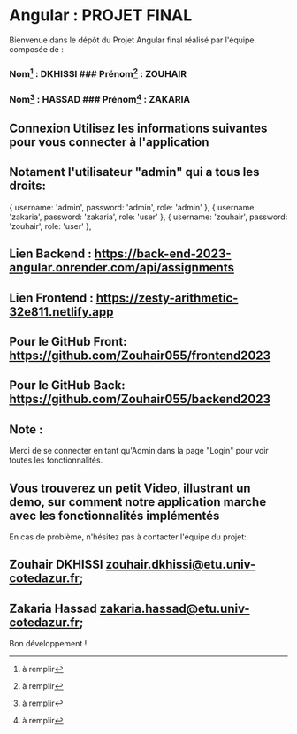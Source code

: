 # Angular : PROJET FINAL
Bienvenue dans le dépôt du Projet Angular final réalisé par l'équipe composée de :

### Nom[^1] : DKHISSI ### Prénom[^2] : ZOUHAIR

### Nom[^1] : HASSAD ### Prénom[^2] : ZAKARIA
 
## Connexion Utilisez les informations suivantes pour vous connecter à l'application
## Notament l'utilisateur "admin" qui a tous les droits:
{ username: 'admin', password: 'admin', role: 'admin' },
{ username: 'zakaria', password: 'zakaria', role: 'user' },
{ username: 'zouhair', password: 'zouhair', role: 'user' },

## Lien Backend : https://back-end-2023-angular.onrender.com/api/assignments
## Lien Frontend : https://zesty-arithmetic-32e811.netlify.app

## Pour le GitHub Front: https://github.com/Zouhair055/frontend2023
## Pour le GitHub Back:  https://github.com/Zouhair055/backend2023
[^1]: à remplir
[^2]: à remplir

## Note :
Merci de se connecter en tant qu'Admin dans la page "Login" pour voir toutes les fonctionnalités.
## Vous trouverez un petit Video, illustrant un demo, sur comment notre application marche avec les fonctionnalités implémentés
En cas de problème, n'hésitez pas à contacter l'équipe du projet:

## Zouhair DKHISSI <zouhair.dkhissi@etu.univ-cotedazur.fr>;
## Zakaria Hassad <zakaria.hassad@etu.univ-cotedazur.fr>;

Bon développement !